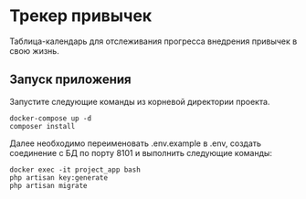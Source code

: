 # Трекер привычек

Таблица-календарь для отслеживания прогресса внедрения привычек в свою жизнь.

## Запуск приложения

Запустите следующие команды из корневой директории проекта.

```
docker-compose up -d
composer install
```
Далее необходимо переименовать .env.example в .env, создать соединение с БД по порту 8101 и выполнить следующие команды:

```
docker exec -it project_app bash
php artisan key:generate
php artisan migrate
```

